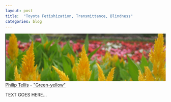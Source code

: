 ```yaml
---
layout: post
title:  "Toyota Fetishization, Transmittance, Blindness"
categories: blog
---
```


<p class="attribution">
	<img src="/images/agile-fetish/flowers.png" class="image fit" />
	<a href="https://www.flickr.com/photos/bluesmoon/">Philip Tellis</a> -
	<a href="https://www.flickr.com/photos/bluesmoon/3121688869/in/photolist-5KRtkT-oAwznw-8ENnan-gdCyUD-aUZeN-bdgFNg-zMzUnA-gdDtvi-gdCTEd-4bqWbr-7WqWAV-jGA2w-4Rpopg-5jB7jQ-dhSkVC-6TsyX3-8n9bci-fiUttg-fiUxrX-fj9GZQ-5PJQah-5knR8g-6nkkba-fj9G9y-fiUwmF-5jB7hq-bXLk3u-75LA2j-8Qi1PW-fj9EVw-fj9Jry-4spr9h-ebCuE2-fiUsCg-BZ39Zr-fj9HAu-m2Ctmt-hgbjqL-FAfj2k-bSvbc2-bdgEKR-7Vtqkp-9Hi1UF-5Qy6oQ-gdDaPE-8Er9BV-bdgDan-djhHS1-7CNudg-o8mMrZ">"Green-yellow"</a>
</p>

TEXT GOES HERE...
